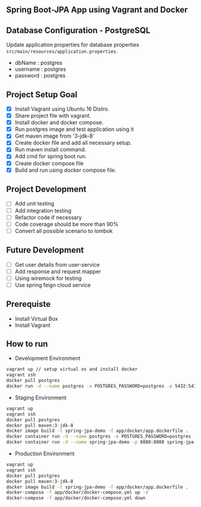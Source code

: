 ## Spring Boot-JPA App using Vagrant and Docker

## Database Configuration - PostgreSQL
Update application properties for database properties `src/main/resources/application.properties`.
 
- dbName : postgres
- username : postgres
- password : postgres

## Project Setup Goal
- [x] Install Vagrant using Ubuntu 16 Distro.
- [x] Share project file with vagrant.
- [x] Install docker and docker compose.
- [x] Run postgres image and test application using it
- [x] Get maven image from '3-jdk-8'
- [x] Create docker file and add all necessary setup.
- [x] Run maven install command.
- [x] Add cmd for spring boot run.
- [x] Create docker compose file
- [x] Build and run using docker compose file.

## Project Development
- [ ] Add unit testing
- [ ] Add integration testing
- [ ] Refactor code if necessary
- [ ] Code coverage should be more than 90%
- [ ] Convert all possible scenario to lombok

## Future Development
- [ ] Get user details from user-service
- [ ] Add response and request mapper
- [ ] Using wiremock for testing
- [ ] Use spring feign cloud service

## Prerequiste
- Install Virtual Box
- Install Vagrant

## How to run
- Development Environment
```bash
vagrant up // setup virtual os and install docker
vagrant ssh
docker pull postgres
docker run -d --name postgres -e POSTGRES_PASSWORD=postgres -p 5432:5432 -v pgdata:/var/lib/postgresql/data postgres
```

- Staging Environment
```bash
vagrant up
vagrant ssh
docker pull postgres
docker pull maven:3-jdk-8
docker image build -t spring-jpa-demo -f app/docker/app.dockerfile .
docker container run -d --name postgres -e POSTGRES_PASSWORD=postgres -p 5432:5432 -v pgdata:/var/lib/postgresql/data postgres
docker container run -d --name spring-jpa-demo -p 8080:8080 spring-jpa-demo
```

- Production Environment
```bash
vagrant up
vagrant ssh
docker pull postgres
docker pull maven:3-jdk-8
docker image build -t spring-jpa-demo -f app/docker/app.dockerfile .
docker-compose -f app/docker/docker-compose.yml up -d
docker-compose -f app/docker/docker-compose.yml down
```
